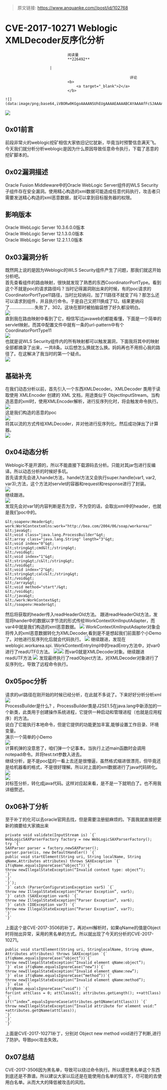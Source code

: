 > 原文链接: https://www.anquanke.com//post/id/102768 


# CVE-2017-10271 Weblogic XMLDecoder反序化分析


                                阅读量   
                                **226492**
                            
                        |
                        
                                                            评论
                                <b>
                                    <a target="_blank">2</a>
                                </b>
                                                                                                                                    ![](data:image/png;base64,iVBORw0KGgoAAAANSUhEUgAAAAEAAAABCAYAAAAfFcSJAAAAAXNSR0IArs4c6QAAAARnQU1BAACxjwv8YQUAAAAJcEhZcwAADsQAAA7EAZUrDhsAAAANSURBVBhXYzh8+PB/AAffA0nNPuCLAAAAAElFTkSuQmCC)
                                                                                            



[![](https://p4.ssl.qhimg.com/t0157671240bb20db22.png)](https://p4.ssl.qhimg.com/t0157671240bb20db22.png)

## 0x01前言

前段非常火的weblogic挖矿相信大家依旧记忆犹新，毕竟当时预警信息满天飞。今天我们就分析分析weblogic是因为什么原因导致任意命令执行，下载了恶意的挖矿脚本的。



## 0x02漏洞描述

Oracle Fusion Middleware中的Oracle WebLogic Server组件的WLS Security子组件存在安全漏洞。使用精心构造的xml数据可能造成任意代码执行，攻击者只需要发送精心构造的xml恶意数据，就可以拿到目标服务器的权限。



## 影响版本

Oracle WebLogic Server 10.3.6.0.0版本<br>
Oracle WebLogic Server 12.1.3.0.0版本<br>
Oracle WebLogic Server 12.2.1.1.0版本



## 0x03漏洞分析

既然网上说的是因为Weblogic的WLS Security组件产生了问题，那我们就这开始分析吧。<br>
首先查看组件的路由映射，很快就发现了熟悉的东西CoordinatorPortType。看到这个不就是poc的请求路径吗？当时记得漏洞刚出来的时候，有的poc请求的CoordinatorPortType11路径，当时比较纳闷，加了11路径不就变了吗？那怎么还可以请求到组件，并且执行命令。于是自己又把11换成了12。结果更纳闷了………………..失败了，302。这块在那时被拍脑袋想了好久都没明白。<br>[![](https://p2.ssl.qhimg.com/t01914c6665ded3a9c3.png)](https://p2.ssl.qhimg.com/t01914c6665ded3a9c3.png)<br>
直到我在路由映射中看到了它，相信写过javaweb的都能看懂，下面是一个简单的servlet映射。而其中配置文件中就有一条的url-pattern中有个CoordinatorPortType11<br>[![](https://p3.ssl.qhimg.com/t01ac99c687deede0cb.png)](https://p3.ssl.qhimg.com/t01ac99c687deede0cb.png)<br>
也就是说WLS Security组件内的所有映射都可以触发漏洞，下面我将其中的映射全部都摘录了出来，一共8条。以后想怎么换就怎么换。妈妈再也不用担心我的路径了。在这解决了我当时的第一个疑点。<br>[![](https://p2.ssl.qhimg.com/t012d14f40f3c9e5072.png)](https://p2.ssl.qhimg.com/t012d14f40f3c9e5072.png)



## 基础补充

在我们动态分析以前，首先引入一个东西XMLDecoder。XMLDecoder 类用于读取使用 XMLEncoder 创建的 XML 文档，用途类似于 ObjectInputStream。当构造恶意的xml时，使用XMLEncoder解析，进行反序列化时，将会触发命令执行。<br>[![](https://p5.ssl.qhimg.com/t01d683771e92f72f08.png)](https://p5.ssl.qhimg.com/t01d683771e92f72f08.png)<br>
这是我们构造的恶意的poc<br>[![](https://p0.ssl.qhimg.com/t01051e591104ec3a5d.png)](https://p0.ssl.qhimg.com/t01051e591104ec3a5d.png)<br>
将其以流的方式传给XMLDecoder，并对他进行反序列化。然后成功弹出了计算器。<br>[![](https://p1.ssl.qhimg.com/t010f2091db2c11e085.png)](https://p1.ssl.qhimg.com/t010f2091db2c11e085.png)



## 0x04动态分析

Weblogic不是开源的，所以不能直接下载源码去分析。只能对其jar包进行反编译。所以动态分析的时候好多坑。<br>
首先请求先会进入handel方法，handel方法又会执行super.handle(var1, var2, var3);方法，这个方法对servlet的容器和request和response进行了封装。<br>[![](https://p2.ssl.qhimg.com/t01a6b0608228de9d56.png)](https://p2.ssl.qhimg.com/t01a6b0608228de9d56.png)<br>
继续跟进。<br>[![](https://p5.ssl.qhimg.com/t01555c0c3cf226ed25.png)](https://p5.ssl.qhimg.com/t01555c0c3cf226ed25.png)<br>
发现先会对var1的内容判断是否为空，不为空的话，会取出xml中的header，也就是我们poc中的。

```
&lt;soapenv:Header&gt;
work:WorkContextxmlns:work="http://bea.com/2004/06/soap/workarea/"
&lt;java&gt;
&lt;void class="java.lang.ProcessBuilder"&gt;
&lt;array class="java.lang.String" length="3"&gt;
&lt;void index="0"&gt;
&lt;string&gt;cmd&lt;/string&gt;
&lt;/void&gt;
&lt;void index="1"&gt;
&lt;string&gt;/c&lt;/string&gt;
&lt;/void&gt;
&lt;void index="2"&gt;
&lt;string&gt;calc&lt;/string&gt;
&lt;/void&gt;
&lt;/array&gt;
&lt;void method="start"/&gt;
&lt;/void&gt;
&lt;/java&gt;
&lt;/work:WorkContext&gt;
&lt;/soapenv:Header&gt;
```

然后将获取的header传入readHeaderOld方法。 跟进readHeaderOld方法，发现将hander中的数据以字节流的形式传给WorkContextXmlInputAdapter，而var4中就是我们构造的xml恶意数据。 [![](https://p3.ssl.qhimg.com/t019253b55005f5e8ed.png)](https://p3.ssl.qhimg.com/t019253b55005f5e8ed.png) WorkContextXmlInputAdapter对象会将传入的xml恶意数据转化为XMLDecoder,看到是不是想起我们前面那个小Demo了。对他进行反序列化后就会代码执行。 [![](https://p5.ssl.qhimg.com/t01af9c913d7724c7c8.png)](https://p5.ssl.qhimg.com/t01af9c913d7724c7c8.png) 继续跟进，发现在weblogic.workarea.spi. WorkContextEntryImpl中的readEntry方法中，对var0进行了readUTF()方法。 [![](https://p1.ssl.qhimg.com/t01b8770fc4cc2e7885.png)](https://p1.ssl.qhimg.com/t01b8770fc4cc2e7885.png)[![](https://p0.ssl.qhimg.com/t01e386a714b39ec1c7.png)](https://p0.ssl.qhimg.com/t01e386a714b39ec1c7.png) 而var0就是XMLDecoder对象。继续跟进readUTF方法 [![](https://p4.ssl.qhimg.com/t019003cac1ff8eb3b0.png)](https://p4.ssl.qhimg.com/t019003cac1ff8eb3b0.png) 发现最终执行了readObject方法，对XMLDecoder对象进行了反序列化，导致了远程命令执行。

## 0x05poc分析

[![](data:image/png;base64,iVBORw0KGgoAAAANSUhEUgAAAAEAAAABCAYAAAAfFcSJAAAAAXNSR0IArs4c6QAAAARnQU1BAACxjwv8YQUAAAAJcEhZcwAADsQAAA7EAZUrDhsAAAANSURBVBhXYzh8+PB/AAffA0nNPuCLAAAAAElFTkSuQmCC)](https://p3.ssl.qhimg.com/t01f69be714cd57adb9.png)<br>
请求的url路径在刚开始的时候已经分析，在此就不多说了。下来好好分析分析xml<br>[![](https://p2.ssl.qhimg.com/t011708c9ca0e0492e4.png)](https://p2.ssl.qhimg.com/t011708c9ca0e0492e4.png)<br>
ProcessBuilder是什么? ，ProcessBuilder类是J2SE1.5在java.lang中新添加的一个新类，此类用于创建操作系统进程，它提供一种启动和管理进程（也就是应用程序）的方法。<br>
说白了它能执行本地命令，但是它提供的功能更加丰富,能够设置工作目录、环境变量。<br>
演示一个简单的小Demo<br>[![](https://p3.ssl.qhimg.com/t0130b85e7c03c8ab76.png)](https://p3.ssl.qhimg.com/t0130b85e7c03c8ab76.png)<br>
计算机弹的没意思了，咱们弹一个记事本。当执行上述main函数时会调用notepad命令。并将test.txt参数入进去。<br>[![](data:image/png;base64,iVBORw0KGgoAAAANSUhEUgAAAAEAAAABCAYAAAAfFcSJAAAAAXNSR0IArs4c6QAAAARnQU1BAACxjwv8YQUAAAAJcEhZcwAADsQAAA7EAZUrDhsAAAANSURBVBhXYzh8+PB/AAffA0nNPuCLAAAAAElFTkSuQmCC)](https://p3.ssl.qhimg.com/t01c40b6266abb2b001.png)<br>
继续分析，是不是poc猛的一看上去还是很懵逼，虽然格式缩进很漂亮，但毕竟还是给机器看的格式，不是很好理解。所以对上面的xml数据进行了java代码转化。<br>[![](https://p5.ssl.qhimg.com/t01f7ef6c2b1b473c57.png)](https://p5.ssl.qhimg.com/t01f7ef6c2b1b473c57.png)<br>[![](https://p2.ssl.qhimg.com/t01bb05eb27e64df38d.png)](https://p2.ssl.qhimg.com/t01bb05eb27e64df38d.png)<br>
对标签分析，转化成java代码。这样对应起来看，是不是一下就明白了。也不用我详细赘述。



## 0x06补丁分析

至于补丁的化可以去oracle官网去找，但是需要注册挺麻烦的。下面我就直接把更新的摘要给大家摘出来

```
private void validate(InputStream is) `{`
WebLogicSAXParserFactory factory = new WebLogicSAXParserFactory();
try `{`
SAXParser parser = factory.newSAXParser();
parser.parse(is, new DefaultHandler() `{`
public void startElement(String uri, String localName, String qName,Attributes attributes) throws SAXException `{`
if(qName.equalsIgnoreCase(“object”))`{`
throw newIllegalStateException(“Invalid context type: object”);
`}`
`}`
`}`);
`}` catch (ParserConfigurationException var5) `{`
throw new IllegalStateException(“Parser Exception”, var5);
`}` catch (SAXException var6) `{`
throw new IllegalStateException(“Parser Exception”, var6);
`}` catch (IOException var7) `{`
throw new IllegalStateException(“Parser Exception”, var7);
`}`
`}`
```

上面这个是CVE-2017-3506的补丁，再对xml解析时，如果qName的值是Object时将抛出异常，采用的黑名单的方式。所以就出现了今天的分析的CVE-2017-10271。

```
public void startElement(String uri, StringlocalName, String qName, Attributes attributes) throws SAXException `{`
if(qName.equalsIgnoreCase(“object”))`{`
throw newIllegalStateException(“Invalid element qName:object”);
`}` else if(qName.equalsIgnoreCase(“new”))`{`
throw newIllegalStateException(“Invalid element qName:new”);
`}` else if(qName.equalsIgnoreCase(“method”))`{`
throw newIllegalStateException(“Invalid element qName:method”);
`}` else `{`
if(qName.equalsIgnoreCase(“void”)) `{`
for(int attClass = 0; attClass&lt; attributes.getLength(); ++attClass) `{`
if(!”index”.equalsIgnoreCase(attributes.getQName(attClass))) `{`
throw newIllegalStateException(“Invalid attribute for element void:” +attributes.getQName(attClass));
`}`
`}`
`}`
```

上面是CVE-2017-10271补丁，分别对 Object new method void进行了判断,进行了防护。导致poc攻击失效。

## 0x07总结

CVE-2017-3506因为黑名单，导致可以绕过命令执行。所以感觉黑名单这个东西到底还是不靠谱。所以建议大家以后还是在能使用白名单的情况下，尽可能的去使用白名单。从而大大的降低被攻击的风险。
